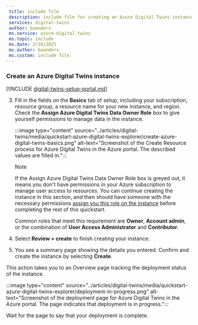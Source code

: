 ```yaml
---
 title: include file
 description: include file for creating an Azure Digital Twins instance in the quickstarts
 services: digital-twins
 author: baanders
 ms.service: azure-digital-twins
 ms.topic: include
 ms.date: 2/10/2025
 ms.author: baanders
 ms.custom: include file
---
```


### Create an Azure Digital Twins instance

[!INCLUDE [digital-twins-setup-portal.md](digital-twins-setup-portal.md)]

3. Fill in the fields on the **Basics** tab of setup, including your subscription, resource group, a resource name for your new instance, and region. Check the **Assign Azure Digital Twins Data Owner Role** box to give yourself permissions to manage data in the instance.

    :::image type="content" source="../articles/digital-twins/media/quickstart-azure-digital-twins-explorer/create-azure-digital-twins-basics.png" alt-text="Screenshot of the Create Resource process for Azure Digital Twins in the Azure portal. The described values are filled in.":::

    >[!NOTE]
    > If the Assign Azure Digital Twins Data Owner Role box is greyed out, it means you don't have permissions in your Azure subscription to manage user access to resources. You can continue creating the instance in this section, and then should have someone with the necessary permissions [assign you this role on the instance](../articles/digital-twins/how-to-set-up-instance-portal.md#assign-the-role-using-azure-identity-management-iam) before completing the rest of this quickstart.
    >
    > Common roles that meet this requirement are **Owner**, **Account admin**, or the combination of **User Access Administrator** and **Contributor**.  

4. Select **Review + create** to finish creating your instance.
    
5. You see a summary page showing the details you entered. Confirm and create the instance by selecting **Create**.

This action takes you to an Overview page tracking the deployment status of the instance.

:::image type="content" source="../articles/digital-twins/media/quickstart-azure-digital-twins-explorer/deployment-in-progress.png" alt-text="Screenshot of the deployment page for Azure Digital Twins in the Azure portal. The page indicates that deployment is in progress.":::

Wait for the page to say that your deployment is complete.